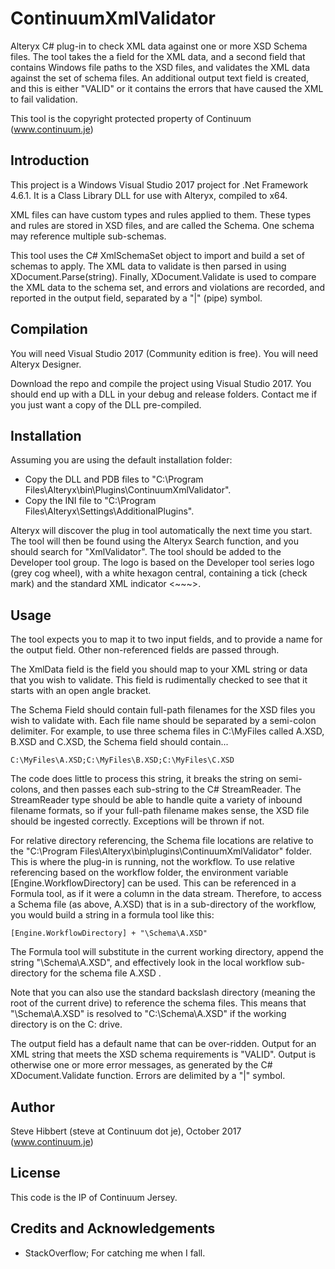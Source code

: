 # ContinuumXmlValidator

Alteryx C# plug-in to check XML data against one or more XSD Schema files.  The tool takes the a field for the XML data, and a second field that contains Windows file paths to the XSD files, and validates the XML data against the set of schema files.  An additional output text field is created, and this is either "VALID" or it contains the errors that have caused the XML to fail validation.

This tool is the copyright protected property of Continuum (www.continuum.je)



## Introduction

This project is a Windows Visual Studio 2017 project for .Net Framework 4.6.1.  It is a Class Library DLL for use with Alteryx, compiled to x64.

XML files can have custom types and rules applied to them.  These types and rules are stored in XSD files, and are called the Schema.  One schema may reference multiple sub-schemas.

This tool uses the C# XmlSchemaSet object to import and build a set of schemas to apply.  The XML data to validate is then parsed in using XDocument.Parse(string).  Finally, XDocument.Validate is used to compare the XML data to the schema set, and errors and violations are recorded, and reported in the output field, separated by a "|" (pipe) symbol.



## Compilation

You will need Visual Studio 2017 (Community edition is free).  You will need Alteryx Designer.

Download the repo and compile the project using Visual Studio 2017.  You should end up with a DLL in your debug and release folders.  Contact me if you just want a copy of the DLL pre-compiled.



## Installation

Assuming you are using the default installation folder:
 - Copy the DLL and PDB files to "C:\Program Files\Alteryx\bin\Plugins\ContinuumXmlValidator".  
 - Copy the INI file to "C:\Program Files\Alteryx\Settings\AdditionalPlugins".
 
Alteryx will discover the plug in tool automatically the next time you start.  The tool will then be found using the Alteryx Search function, and you should search for "XmlValidator".  The tool should be added to the Developer tool group.  The logo is based on the Developer tool series logo (grey cog wheel), with a white hexagon central, containing a tick (check mark) and the standard XML indicator <~~~>.  



## Usage

The tool expects you to map it to two input fields, and to provide a name for the output field.  Other non-referenced fields are passed through.  

The XmlData field is the field you should map to your XML string or data that you wish to validate.  This field is rudimentally checked to see that it starts with an open angle bracket.

The Schema Field should contain full-path filenames for the XSD files you wish to validate with.  Each file name should be separated by a semi-colon delimiter.  For example, to use three schema files in C:\MyFiles called A.XSD, B.XSD and C.XSD, the Schema field should contain...

    C:\MyFiles\A.XSD;C:\MyFiles\B.XSD;C:\MyFiles\C.XSD
    
The code does little to process this string, it breaks the string on semi-colons, and then passes each sub-string to the C# StreamReader.  The StreamReader type should be able to handle quite a variety of inbound filename formats, so if your full-path filename makes sense, the XSD file should be ingested correctly.  Exceptions will be thrown if not.

For relative directory referencing, the Schema file locations are relative to the "C:\Program Files\Alteryx\bin\plugins\ContinuumXmlValidator" folder.  This is where the plug-in is running, not the workflow.  To use relative referencing based on the workflow folder, the environment variable [Engine.WorkflowDirectory] can be used.  This can be referenced in a Formula tool, as if it were a column in the data stream.  Therefore, to access a Schema file (as above, A.XSD) that is in a sub-directory of the workflow, you would build a string in a formula tool like this: 

    [Engine.WorkflowDirectory] + "\Schema\A.XSD"
    
The Formula tool will substitute in the current working directory, append the string "\Schema\A.XSD", and effectively look in the local workflow sub-directory for the schema file A.XSD .     

Note that you can also use the standard backslash directory (meaning the root of the current drive) to reference the schema files.  This means that "\Schema\A.XSD" is resolved to "C:\Schema\A.XSD" if the working directory is on the C: drive.

The output field has a default name that can be over-ridden.  Output for an XML string that meets the XSD schema requirements is "VALID".  Output is otherwise one or more error messages, as generated by the C# XDocument.Validate function.  Errors are delimited by a "|" symbol.




## Author

Steve Hibbert (steve at Continuum dot je), October 2017 (www.continuum.je)



## License

This code is the IP of Continuum Jersey.



## Credits and Acknowledgements

 - StackOverflow; For catching me when I fall.
